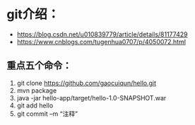 ﻿# git介绍：

- https://blog.csdn.net/u010839779/article/details/81177429
- https://www.cnblogs.com/tugenhua0707/p/4050072.html

## 重点五个命令：

1. git clone https://github.com/gaocuiqun/hello.git
2. mvn package
3. java -jar hello-app/target/hello-1.0-SNAPSHOT.war
4. git add hello
5. git commit –m “注释”

